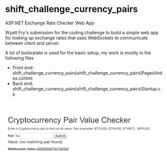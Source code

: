 # shift_challenge_currency_pairs
ASP.NET Exchange Rate Checker Web App

Wyatt Fry's submission for the coding challenge to build a simple web app for looking up exchange rates that uses WebSockets to communicate between client and server.

A lot of boilerplate is used for the basic setup, my work is mostly in the following files
- Front end: shift_challenge_currency_pairs\shift_challenge_currency_pairs\Pages\Index.cshtml
- Back end: shift_challenge_currency_pairs\shift_challenge_currency_pairs\Startup.cs

![demo of user interaction](pairs_demo.gif)
